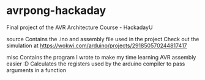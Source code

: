 # avrpong-hackaday
Final project of the AVR Architecture Course - HackadayU

source
Contains the .ino and assembly file used in the project
Check out the simulation at https://wokwi.com/arduino/projects/291850570244817417

misc
Contains the program I wrote to make my time learning AVR assembly easier :D
Calculates the registers used by the arduino compiler to pass arguments in a function
